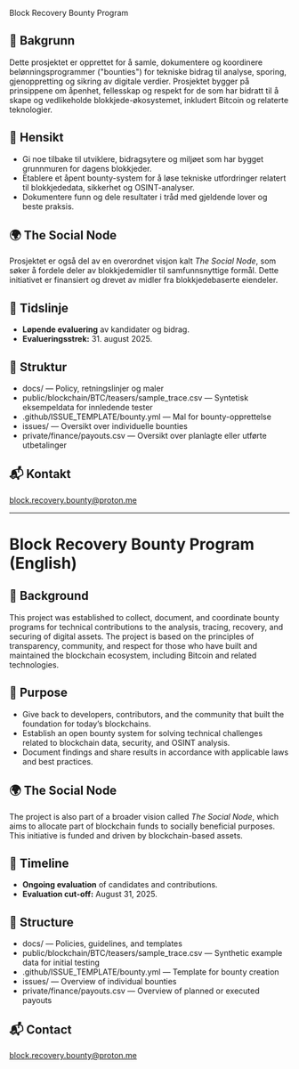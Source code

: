 Block Recovery Bounty Program

## 📌 Bakgrunn
Dette prosjektet er opprettet for å samle, dokumentere og koordinere belønningsprogrammer ("bounties") for tekniske bidrag til analyse, sporing, gjenoppretting og sikring av digitale verdier.
Prosjektet bygger på prinsippene om åpenhet, fellesskap og respekt for de som har bidratt til å skape og vedlikeholde blokkjede-økosystemet, inkludert Bitcoin og relaterte teknologier.

## 🎯 Hensikt
- Gi noe tilbake til utviklere, bidragsytere og miljøet som har bygget grunnmuren for dagens blokkjeder.
- Etablere et åpent bounty-system for å løse tekniske utfordringer relatert til blokkjededata, sikkerhet og OSINT-analyser.
- Dokumentere funn og dele resultater i tråd med gjeldende lover og beste praksis.

## 🌍 The Social Node
Prosjektet er også del av en overordnet visjon kalt *The Social Node*, som søker å fordele deler av blokkjedemidler til samfunnsnyttige formål. Dette initiativet er finansiert og drevet av midler fra blokkjedebaserte eiendeler.

## 📅 Tidslinje
- **Løpende evaluering** av kandidater og bidrag.
- **Evalueringsstrek:** 31. august 2025.

## 📂 Struktur
- docs/ — Policy, retningslinjer og maler
- public/blockchain/BTC/teasers/sample_trace.csv — Syntetisk eksempeldata for innledende tester
- .github/ISSUE_TEMPLATE/bounty.yml — Mal for bounty-opprettelse
- issues/ — Oversikt over individuelle bounties
- private/finance/payouts.csv — Oversikt over planlagte eller utførte utbetalinger

## 📬 Kontakt
block.recovery.bounty@proton.me

---

# Block Recovery Bounty Program (English)

## 📌 Background
This project was established to collect, document, and coordinate bounty programs for technical contributions to the analysis, tracing, recovery, and securing of digital assets.
The project is based on the principles of transparency, community, and respect for those who have built and maintained the blockchain ecosystem, including Bitcoin and related technologies.

## 🎯 Purpose
- Give back to developers, contributors, and the community that built the foundation for today’s blockchains.
- Establish an open bounty system for solving technical challenges related to blockchain data, security, and OSINT analysis.
- Document findings and share results in accordance with applicable laws and best practices.

## 🌍 The Social Node
The project is also part of a broader vision called *The Social Node*, which aims to allocate part of blockchain funds to socially beneficial purposes. This initiative is funded and driven by blockchain-based assets.

## 📅 Timeline
- **Ongoing evaluation** of candidates and contributions.
- **Evaluation cut-off:** August 31, 2025.

## 📂 Structure
- docs/ — Policies, guidelines, and templates
- public/blockchain/BTC/teasers/sample_trace.csv — Synthetic example data for initial testing
- .github/ISSUE_TEMPLATE/bounty.yml — Template for bounty creation
- issues/ — Overview of individual bounties
- private/finance/payouts.csv — Overview of planned or executed payouts

## 📬 Contact
block.recovery.bounty@proton.me
